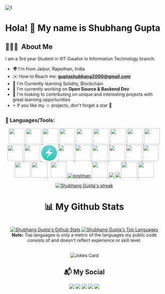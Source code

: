 ![1](https://user-images.githubusercontent.com/79959361/196464843-7fa515dc-2397-426c-86f5-498f8089486b.png)

Hola! 👋 My name is Shubhang Gupta
==================================

## 👨🏻‍💻 &nbsp;About Me

I am a 3rd year Student in IIIT Gwalior in Information Technology branch.

* 🌍  I'm from Jaipur, Rajasthan, India
* ✉️  How to Reach me: **[guptashubhang2000@gmail.com](mailto:guptashubhang2000@gmail.com)**
* 🧠  I'm Currently learning Solidity, Blockchain
* 🔭  I'm currently working on **Open Source & Backend Dev**
* 🤝  I'm looking to contributing on unique and interesting projects with great learning opportunities
* ⭐  If you like my ☺️ projects, don't forget a star 🌟

### 🚀 Languages/Tools:

<p align="center"> 
    <a href="https://reactjs.org/" target="_blank"> <img src="https://cdn.jsdelivr.net/gh/devicons/devicon/icons/react/react-original.svg" width="50px" height="50px"/> </a>
    <a href="https://redux.js.org/" target="_blank"> <img src="https://cdn.jsdelivr.net/gh/devicons/devicon/icons/redux/redux-original.svg" width="50px" height="50px"/> </a>
    <a href="https://nextjs.org/" target="_blank"> <img src="https://camo.githubusercontent.com/92ec9eb7eeab7db4f5919e3205918918c42e6772562afb4112a2909c1aaaa875/68747470733a2f2f6173736574732e76657263656c2e636f6d2f696d6167652f75706c6f61642f76313630373535343338352f7265706f7369746f726965732f6e6578742d6a732f6e6578742d6c6f676f2e706e67" width="50px" height="50px"/> </a>
    <a href="https://graphql.org/" target="_blank"> <img src="https://cdn.jsdelivr.net/gh/devicons/devicon/icons/graphql/graphql-plain.svg" width="50px" height="50px" /> </a>
    <a href="https://graphcms.com/" target="_blank"> <img src="https://avatars.githubusercontent.com/u/31031438?s=200&v=4" width="50px" height="50px"/> </a>
    <a href="https://developer.mozilla.org/en-US/docs/Web/JavaScript" target="_blank"> <img src="https://cdn.jsdelivr.net/gh/devicons/devicon/icons/javascript/javascript-original.svg" width="50px" height="50px"/> </a> 
     <a href="https://www.python.org/doc/" target="_blank"> <img src="https://cdn.jsdelivr.net/gh/devicons/devicon/icons/python/python-original.svg" width="50px" height="50px"/> </a>
    <a href="https://www.w3.org/html/" target="_blank"> <img src="https://cdn.jsdelivr.net/gh/devicons/devicon/icons/html5/html5-original.svg" width="50px" height="50px"/> </a> 
    <a href="https://www.w3schools.com/css/" target="_blank"> <img src="https://cdn.jsdelivr.net/gh/devicons/devicon/icons/css3/css3-original.svg" width="50px" height="50px"/> </a> 
    <a href="https://sass-lang.com/" target="_blank"> <img src="https://cdn.jsdelivr.net/gh/devicons/devicon/icons/sass/sass-original.svg" width="50px" height="50px"/> </a> 
    <a href="https://mui.com/" target="_blank"> <img src="https://cdn.jsdelivr.net/gh/devicons/devicon/icons/materialui/materialui-original.svg" width="50px" height="50px" /> </a>
    <a href="https://chakra-ui.com/" target="_blank"> <img src="https://raw.githubusercontent.com/chakra-ui/chakra-ui/0f0c764465ee27178b94e026f6d6eafd9c23c09d/logo/logomark-colored.svg" width="50px" height="50px" rounded-corners/> </a>
    <a href="https://tailwindcss.com/" target="_blank"> <img src="https://cdn.jsdelivr.net/gh/devicons/devicon/icons/tailwindcss/tailwindcss-plain.svg" width="50px" height="50px"/> </a>
    <a href="https://www.heroku.com/" target="_blank"> <img src="https://cdn.jsdelivr.net/gh/devicons/devicon/icons/heroku/heroku-original.svg" width="50px" height="50px" /> </a>
    <a href="https://www.netlify.com/" target="_blank"> <img src="https://cdn.freebiesupply.com/logos/large/2x/netlify-logo-png-transparent.png" width="50px" height="50px"/> </a>
    <a href="https://vercel.com/" target="_blank"> <img src="https://camo.githubusercontent.com/add2c9721e333f0043ac938f3dadbc26a282776e01b95b308fcaba5afaf74ae3/68747470733a2f2f6173736574732e76657263656c2e636f6d2f696d6167652f75706c6f61642f76313538383830353835382f7265706f7369746f726965732f76657263656c2f6c6f676f2e706e67" width="50px" height="50px"/> </a>
    <a href="https://www.canva.com/" target="_blank"> <img src="https://cdn.jsdelivr.net/gh/devicons/devicon/icons/canva/canva-original.svg" width="50px" height="50px"/> </a>
    <a style="padding-right:8px;" href="https://nodejs.org" target="_blank"> <img src="https://cdn.jsdelivr.net/gh/devicons/devicon/icons/nodejs/nodejs-original.svg" width="50px" height="50px" /> </a> 
    <a href="https://www.npmjs.com/" target="_blank"><img src="https://cdn.jsdelivr.net/gh/devicons/devicon/icons/npm/npm-original-wordmark.svg" width="50px" height="50px"/></a>
    <a style="padding-right:8px;" href="https://www.mysql.com/" target="_blank"> <img src="https://cdn.jsdelivr.net/gh/devicons/devicon/icons/mysql/mysql-original.svg" width="50px" height="50px" /> </a>
    <a href="https://www.mongodb.com/" target="_blank"> <img src="https://cdn.jsdelivr.net/gh/devicons/devicon/icons/mongodb/mongodb-original-wordmark.svg" width="50px" height="50px"/> </a>
    <a href="https://postman.com" target="_blank"> <img src="https://www.vectorlogo.zone/logos/getpostman/getpostman-icon.svg" alt="postman" width="45" height="45"/> </a>   
    <a href="https://git-scm.com/" target="_blank"> <img src="https://cdn.jsdelivr.net/gh/devicons/devicon/icons/git/git-original.svg" width="50px" height="50px"/> </a> 
    <a href="https://github.com/" target="_blank"> <img src="https://img.icons8.com/nolan/64/github.png"/> </a>
    <a href="https://www.w3schools.com/cpp/" target="_blank"> <img src="https://img.icons8.com/color/48/000000/c-plus-plus-logo.png"/> </a>
    <a href="https://www.figma.com/" target="_blank"> <img src="https://cdn.jsdelivr.net/gh/devicons/devicon/icons/figma/figma-original.svg" width="50px" height="50px"/> </a>
    <a href="https://github.com/features/actions"><img src="https://avatars.githubusercontent.com/u/44036562?s=200&v=4" width="50px" height="50px"/></a>
    
    

 <p align="center">
    <a href="https://github.com/shubhanggupta2000/github-readme-streak-stats">
        <img title="🔥 Get streak stats for your profile at git.io/streak-stats" alt="Shubhang Gupta's streak" src="https://github-readme-streak-stats.herokuapp.com?user=shubhanggupta2000&theme=github-dark-blue&hide_border=true"/>
    </a>
</p>


<div align="center">

# 📊 My Github Stats

<p align="center">
  <br/>
    <a href="https://github.com/shubhanggupta2000/github-readme-stats"><img alt="Shubhang Gupta's Github Stats" src="https://github-readme-stats.vercel.app/api?username=shubhanggupta2000&show_icons=true&count_private=true&theme=react&hide_border=true&bg_color=0D1117" /></a>
  <a href="https://github.com/shubhanggupta2000/github-readme-stats"><img alt="Shubhang Gupta's Top Languages" src="https://github-readme-stats.vercel.app/api/top-langs/?username=shubhanggupta2000&langs_count=8&count_private=true&layout=compact&theme=react&hide_border=true&bg_color=0D1117" /></a>
  <br/>
  <b>Note:</b> Top languages is only a metric of the languages my public code consists of and doesn't reflect experience or skill level.


<br/>
<br/>
<!-- 
<a href="https://github.com/shubhanggupta2000/github-readme-activity-graph"><img alt="Shubhang Gupta's Activity Graph" src="https://activity-graph.herokuapp.com/graph?username=shubhanggupta2000&bg_color=0D1117&color=5BCDEC&line=5BCDEC&point=FFFFFF&hide_border=true" /></a>
</p> -->

![Jokes Card](https://readme-jokes.vercel.app/api)

## 📬 My Social
<p align="center">
<a href = "https://www.linkedin.com/in/shubhang-gupta-a081ab201/"><img src="https://img.icons8.com/fluent/48/000000/linkedin.png"/></a>
<a href = "mailto:guptashubhang2000@gmail.com"><img src="https://img.icons8.com/fluent/48/000000/gmail-new.png"/></a>
<a href = "https://www.instagram.com/guptashubhang2000/"><img src="https://img.icons8.com/fluent/48/000000/instagram-new.png"/></a>
<a href = "https://twitter.com/ShubhangGupta13"><img src="https://img.icons8.com/fluent/48/000000/twitter-new.png"/></a>
<a href = "https://www.facebook.com/shubhang.agarwal.71"><img src="https://img.icons8.com/fluent/48/000000/facebook-new.png"/></a>
</p>

